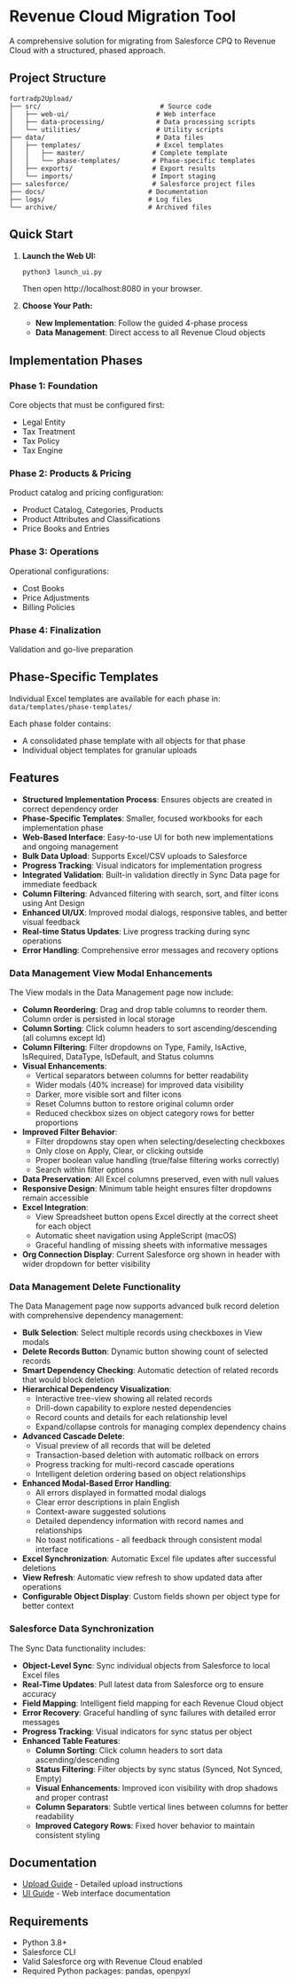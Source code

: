 # Revenue Cloud Migration Tool

A comprehensive solution for migrating from Salesforce CPQ to Revenue Cloud with a structured, phased approach.

## Project Structure

```
fortradp2Upload/
├── src/                              # Source code
│   ├── web-ui/                      # Web interface
│   ├── data-processing/             # Data processing scripts
│   └── utilities/                   # Utility scripts
├── data/                            # Data files
│   ├── templates/                   # Excel templates
│   │   ├── master/                 # Complete template
│   │   └── phase-templates/        # Phase-specific templates
│   ├── exports/                    # Export results
│   └── imports/                    # Import staging
├── salesforce/                     # Salesforce project files
├── docs/                          # Documentation
├── logs/                          # Log files
└── archive/                       # Archived files
```

## Quick Start

1. **Launch the Web UI:**
   ```bash
   python3 launch_ui.py
   ```
   Then open http://localhost:8080 in your browser.

2. **Choose Your Path:**
   - **New Implementation**: Follow the guided 4-phase process
   - **Data Management**: Direct access to all Revenue Cloud objects

## Implementation Phases

### Phase 1: Foundation
Core objects that must be configured first:
- Legal Entity
- Tax Treatment
- Tax Policy  
- Tax Engine

### Phase 2: Products & Pricing
Product catalog and pricing configuration:
- Product Catalog, Categories, Products
- Product Attributes and Classifications
- Price Books and Entries

### Phase 3: Operations
Operational configurations:
- Cost Books
- Price Adjustments
- Billing Policies

### Phase 4: Finalization
Validation and go-live preparation

## Phase-Specific Templates

Individual Excel templates are available for each phase in:
`data/templates/phase-templates/`

Each phase folder contains:
- A consolidated phase template with all objects for that phase
- Individual object templates for granular uploads

## Features

- **Structured Implementation Process**: Ensures objects are created in correct dependency order
- **Phase-Specific Templates**: Smaller, focused workbooks for each implementation phase
- **Web-Based Interface**: Easy-to-use UI for both new implementations and ongoing management
- **Bulk Data Upload**: Supports Excel/CSV uploads to Salesforce
- **Progress Tracking**: Visual indicators for implementation progress
- **Integrated Validation**: Built-in validation directly in Sync Data page for immediate feedback
- **Column Filtering**: Advanced filtering with search, sort, and filter icons using Ant Design
- **Enhanced UI/UX**: Improved modal dialogs, responsive tables, and better visual feedback
- **Real-time Status Updates**: Live progress tracking during sync operations
- **Error Handling**: Comprehensive error messages and recovery options

### Data Management View Modal Enhancements

The View modals in the Data Management page now include:

- **Column Reordering**: Drag and drop table columns to reorder them. Column order is persisted in local storage
- **Column Sorting**: Click column headers to sort ascending/descending (all columns except Id)
- **Column Filtering**: Filter dropdowns on Type, Family, IsActive, IsRequired, DataType, IsDefault, and Status columns
- **Visual Enhancements**:
  - Vertical separators between columns for better readability
  - Wider modals (40% increase) for improved data visibility
  - Darker, more visible sort and filter icons
  - Reset Columns button to restore original column order
  - Reduced checkbox sizes on object category rows for better proportions
- **Improved Filter Behavior**:
  - Filter dropdowns stay open when selecting/deselecting checkboxes
  - Only close on Apply, Clear, or clicking outside
  - Proper boolean value handling (true/false filtering works correctly)
  - Search within filter options
- **Data Preservation**: All Excel columns preserved, even with null values
- **Responsive Design**: Minimum table height ensures filter dropdowns remain accessible
- **Excel Integration**: 
  - View Spreadsheet button opens Excel directly at the correct sheet for each object
  - Automatic sheet navigation using AppleScript (macOS)
  - Graceful handling of missing sheets with informative messages
- **Org Connection Display**: Current Salesforce org shown in header with wider dropdown for better visibility

### Data Management Delete Functionality

The Data Management page now supports advanced bulk record deletion with comprehensive dependency management:

- **Bulk Selection**: Select multiple records using checkboxes in View modals
- **Delete Records Button**: Dynamic button showing count of selected records
- **Smart Dependency Checking**: Automatic detection of related records that would block deletion
- **Hierarchical Dependency Visualization**:
  - Interactive tree-view showing all related records
  - Drill-down capability to explore nested dependencies
  - Record counts and details for each relationship level
  - Expand/collapse controls for managing complex dependency chains
- **Advanced Cascade Delete**:
  - Visual preview of all records that will be deleted
  - Transaction-based deletion with automatic rollback on errors
  - Progress tracking for multi-record cascade operations
  - Intelligent deletion ordering based on object relationships
- **Enhanced Modal-Based Error Handling**:
  - All errors displayed in formatted modal dialogs
  - Clear error descriptions in plain English
  - Context-aware suggested solutions
  - Detailed dependency information with record names and relationships
  - No toast notifications - all feedback through consistent modal interface
- **Excel Synchronization**: Automatic Excel file updates after successful deletions
- **View Refresh**: Automatic view refresh to show updated data after operations
- **Configurable Object Display**: Custom fields shown per object type for better context

### Salesforce Data Synchronization

The Sync Data functionality includes:

- **Object-Level Sync**: Sync individual objects from Salesforce to local Excel files
- **Real-Time Updates**: Pull latest data from Salesforce org to ensure accuracy
- **Field Mapping**: Intelligent field mapping for each Revenue Cloud object
- **Error Recovery**: Graceful handling of sync failures with detailed error messages
- **Progress Tracking**: Visual indicators for sync status per object
- **Enhanced Table Features**:
  - **Column Sorting**: Click column headers to sort data ascending/descending
  - **Status Filtering**: Filter objects by sync status (Synced, Not Synced, Empty)
  - **Visual Enhancements**: Improved icon visibility with drop shadows and proper contrast
  - **Column Separators**: Subtle vertical lines between columns for better readability
  - **Improved Category Rows**: Fixed hover behavior to maintain consistent styling

## Documentation

- [Upload Guide](docs/REVENUE_CLOUD_UPLOAD_GUIDE.md) - Detailed upload instructions
- [UI Guide](docs/UI_README.md) - Web interface documentation

## Requirements

- Python 3.8+
- Salesforce CLI
- Valid Salesforce org with Revenue Cloud enabled
- Required Python packages: pandas, openpyxl